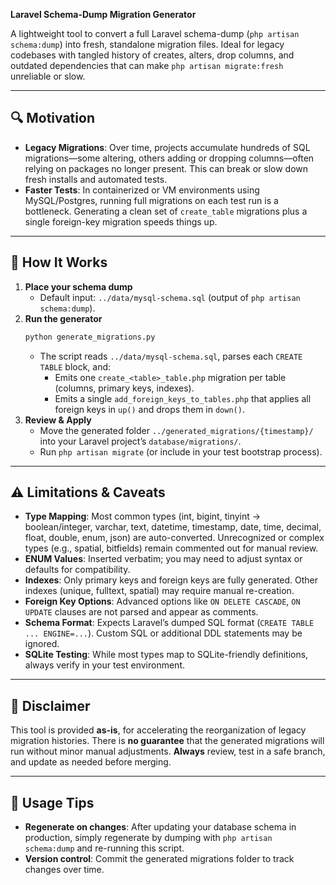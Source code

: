**Laravel Schema-Dump Migration Generator**

A lightweight tool to convert a full Laravel schema-dump (`php artisan schema:dump`) into fresh, standalone migration files. Ideal for legacy codebases with tangled history of creates, alters, drop columns, and outdated dependencies that can make `php artisan migrate:fresh` unreliable or slow.

---

## 🔍 Motivation

- **Legacy Migrations**: Over time, projects accumulate hundreds of SQL migrations—some altering, others adding or dropping columns—often relying on packages no longer present. This can break or slow down fresh installs and automated tests.
- **Faster Tests**: In containerized or VM environments using MySQL/Postgres, running full migrations on each test run is a bottleneck. Generating a clean set of `create_table` migrations plus a single foreign-key migration speeds things up.

---

## 🚀 How It Works

1. **Place your schema dump**
   - Default input: `../data/mysql‑schema.sql` (output of `php artisan schema:dump`).
2. **Run the generator**
   ```bash
   python generate_migrations.py
   ```
   - The script reads `../data/mysql‑schema.sql`, parses each `CREATE TABLE` block, and:
     - Emits one `create_<table>_table.php` migration per table (columns, primary keys, indexes).
     - Emits a single `add_foreign_keys_to_tables.php` that applies all foreign keys in `up()` and drops them in `down()`.
3. **Review & Apply**
   - Move the generated folder `../generated_migrations/{timestamp}/` into your Laravel project’s `database/migrations/`.
   - Run `php artisan migrate` (or include in your test bootstrap process).

---

## ⚠️ Limitations & Caveats

- **Type Mapping**: Most common types (int, bigint, tinyint → boolean/integer, varchar, text, datetime, timestamp, date, time, decimal, float, double, enum, json) are auto-converted. Unrecognized or complex types (e.g., spatial, bitfields) remain commented out for manual review.
- **ENUM Values**: Inserted verbatim; you may need to adjust syntax or defaults for compatibility.
- **Indexes**: Only primary keys and foreign keys are fully generated. Other indexes (unique, fulltext, spatial) may require manual re-creation.
- **Foreign Key Options**: Advanced options like `ON DELETE CASCADE`, `ON UPDATE` clauses are not parsed and appear as comments.
- **Schema Format**: Expects Laravel’s dumped SQL format (`CREATE TABLE ... ENGINE=...`). Custom SQL or additional DDL statements may be ignored.
- **SQLite Testing**: While most types map to SQLite-friendly definitions, always verify in your test environment.

---

## 📝 Disclaimer

This tool is provided **as-is**, for accelerating the reorganization of legacy migration histories. There is **no guarantee** that the generated migrations will run without minor manual adjustments. **Always** review, test in a safe branch, and update as needed before merging.

---

## 🎯 Usage Tips

- **Regenerate on changes**: After updating your database schema in production, simply regenerate by dumping with `php artisan schema:dump` and re-running this script.
- **Version control**: Commit the generated migrations folder to track changes over time.
